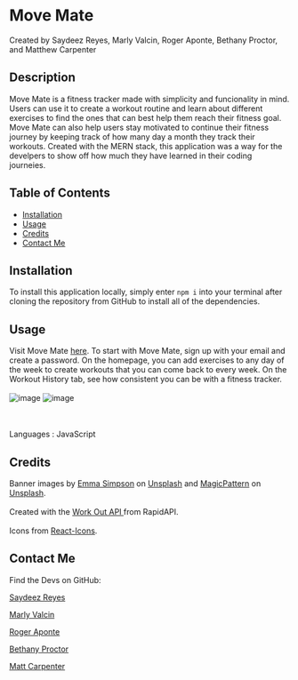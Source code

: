 # Move Mate
  Created by Saydeez Reyes, Marly Valcin, Roger Aponte, Bethany Proctor, and Matthew Carpenter

  ## Description
  Move Mate is a fitness tracker made with simplicity and funcionality in mind. Users can use it to create a workout routine and learn about different exercises to find the ones that can best help them reach their fitness goal. Move Mate can also help users stay motivated to continue their fitness journey by keeping track of how many day a month they track their workouts. Created with the MERN stack, this application was a way for the develpers to show off how much they have learned in their coding journeies.

  ## Table of Contents
  * [Installation](#installation)
  * [Usage](#usage)
  * [Credits](#credits)
  * [Contact Me](#contact-me)

  ## Installation
  To install this application locally, simply enter `npm i` into your terminal after cloning the repository from GitHub to install all of the dependencies.

  ## Usage
  Visit Move Mate <a href="https://move-mate-2-0.onrender.com/"> here</a>. To start with Move Mate, sign up with your email and create a password. On the homepage, you can add exercises to any day of the week to create workouts that you can come back to every week. On the Workout History tab, see how consistent you can be with a fitness tracker. 
  </br>
  </br>
  ![image](https://github.com/user-attachments/assets/d8c9914c-f70e-48b4-8e7e-1902cb4d077e)
  ![image](https://github.com/user-attachments/assets/7b7b45fe-242b-4310-b88f-00c0b0b2fcfa)

  </br>
  </br>
  Languages : JavaScript

  ## Credits
  Banner images by <a href="https://unsplash.com/@esdesignisms?utm_content=creditCopyText&utm_medium=referral&utm_source=unsplash">Emma Simpson</a> on <a href="https://unsplash.com/photos/woman-walking-on-pathway-during-daytime-mNGaaLeWEp0?utm_content=creditCopyText&utm_medium=referral&utm_source=unsplash">Unsplash</a> and <a href="https://unsplash.com/@magicpattern?utm_content=creditCopyText&utm_medium=referral&utm_source=unsplash">MagicPattern</a> on <a href="https://unsplash.com/photos/a-blurry-image-of-a-red-and-black-background-iAR6yhCkrxc?utm_content=creditCopyText&utm_medium=referral&utm_source=unsplash">Unsplash</a>.
  </br>
  </br>
  Created with the <a href='https://rapidapi.com/naeimsalib/api/work-out-api1'> Work Out API </a> from RapidAPI. 
  </br>
  </br>
  Icons from <a href="https://react-icons.github.io/react-icons">React-Icons</a>.

  ## Contact Me
  Find the Devs on GitHub: 

<a href="https://github.com/Saydeezr">Saydeez Reyes</a>

<a href="https://github.com/MarlyV1">Marly Valcin</a>

<a href="https://github.com/rogretheekyogre">Roger Aponte</a>

<a href="https://github.com/BethanyProctor">Bethany Proctor</a>

<a href="https://github.com/Matt-Carpenter-12">Matt Carpenter</a>
